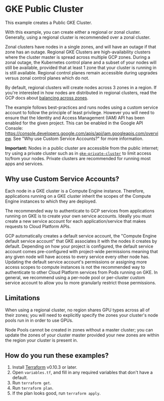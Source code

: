 # GKE Public Cluster

This example creates a Public GKE Cluster.

With this example, you can create either a regional or zonal cluster. Generally, using a regional cluster is recommended
over a zonal cluster.

Zonal clusters have nodes in a single zones, and will have an outage if that zone has an outage. Regional GKE Clusters
are high-availability clusters where the cluster master is spread across multiple GCP zones. During a zonal outage, the
Kubernetes control plane and a subset of your nodes will still be available, provided that at least 1 zone that your
cluster is running in is still available. Regional control planes remain accessible during upgrades versus zonal control
planes which do not.

By default, regional clusters will create nodes across 3 zones in a region. If you're interested in how nodes are
distributed in regional clusters, read the GCP docs about [balancing across zones](https://cloud.google.com/kubernetes-engine/docs/concepts/cluster-autoscaler#balancing_across_zones).

The example follows best-practices and runs nodes using a custom service account to follow the principle of
least privilege. However you will need to ensure that the Identity and Access Management (IAM) API has been
enabled for the given project. This can be enabled in the Google API Console:
https://console.developers.google.com/apis/api/iam.googleapis.com/overview. See "Why use Custom Service
Accounts?" for more information.

**Important:** Nodes in a public cluster are accessible from the public internet; try using a private cluster such as in
[`gke-private-cluster`](../gke-private-cluster) to limit access to/from your nodes. Private clusters are recommended for
running most apps and services.

## Why use Custom Service Accounts?

Each node in a GKE cluster is a Compute Engine instance. Therefore, applications running on a GKE cluster
inherit the scopes of the Compute Engine instances to which they are deployed.

The recommended way to authenticate to GCP services from applications running on GKE is to create
your own service accounts. Ideally you must create a new service account for each application/service that makes requests to
Cloud Platform APIs.

GCP automatically creates a default service account, the "Compute Engine default service account" that GKE
associates it with the nodes it creates by default. Depending on how your project is configured, the default service account comes
pre-configured with project-wide permissions meaning that any given node will have access to every service every other
node has. Updating the default service account's permissions or assigning more access scopes to compute instances is
not the recommended way to authenticate to other Cloud Platform services from Pods running on GKE. In general, we
recommend using a per-node pool or per-cluster custom service account to allow you to more granularly restrict those
permissions.

## Limitations

When using a regional cluster, no region shares GPU types across all of their zones; you will need to explicitly specify
the zones your cluster's node pools run in in order to use GPUs.

Node Pools cannot be created in zones without a master cluster; you can update the zones of your cluster master provided
your new zones are within the region your cluster is present in.

## How do you run these examples?

1. Install [Terraform](https://learn.hashicorp.com/terraform/getting-started/install.html) v0.10.3 or later.
1. Open `variables.tf`, and fill in any required variables that don't have a default.
1. Run `terraform get`.
1. Run `terraform plan`.
1. If the plan looks good, run `terraform apply`.
